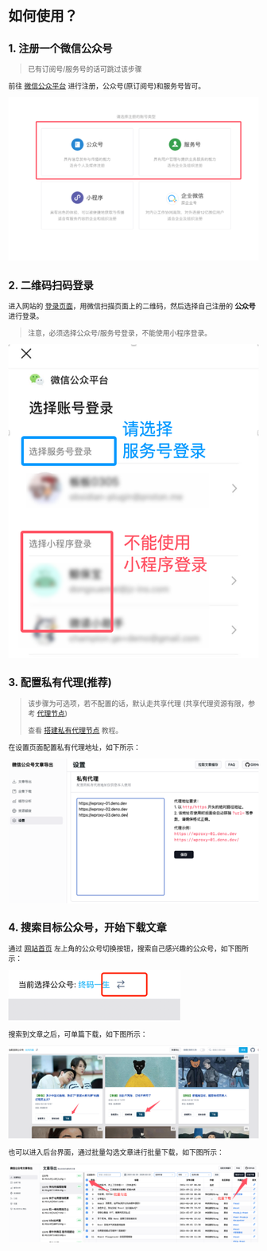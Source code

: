 # 如何使用？

## 1. 注册一个微信公众号

> 已有订阅号/服务号的话可跳过该步骤

前往 [微信公众平台](https://mp.weixin.qq.com/cgi-bin/registermidpage?action=index&lang=zh_CN) 进行注册，公众号(原订阅号)和服务号皆可。

![微信公众号类型](../assets/wechat-account.png)

## 2. 二维码扫码登录

进入网站的 [登录页面](https://wechat-article-exporter.deno.dev/login)，用微信扫描页面上的二维码，然后选择自己注册的 **公众号** 进行登录。

> 注意，必须选择公众号/服务号登录，不能使用小程序登录。

![使用公众号登录](../assets/wechat-login.png)

## 3. 配置私有代理(推荐)

> 该步骤为可选项，若不配置的话，默认走共享代理 (共享代理资源有限，参考 [代理节点](proxy))
> 
> 查看 [搭建私有代理节点](private-proxy) 教程。

在设置页面配置私有代理地址，如下所示：

![配置私有代理](../assets/config-private-proxy.png)

## 4. 搜索目标公众号，开始下载文章

通过 [网站首页](https://wechat-article-exporter.deno.dev/) 左上角的公众号切换按钮，搜索自己感兴趣的公众号，如下图所示：

![切换账号](../assets/switch-account.png)

搜索到文章之后，可单篇下载，如下图所示：

![单篇下载](../assets/single-download.png)

也可以进入后台界面，通过批量勾选文章进行批量下载，如下图所示：

![批量下载](../assets/batch-download.png)
